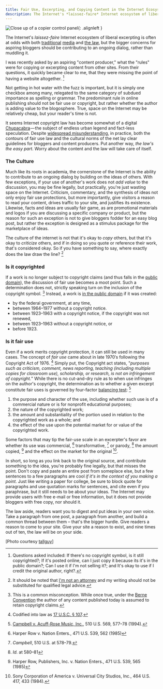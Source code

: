 ```yaml
---
title: Fair Use, Excerpting, and Copying Content in the Internet Ecosystem
description: The Internet's *laissez-faire* Internet ecosystem of liberal excerpting is often at odds with both traditional media and the law.
---
```


![Close up of a copier control panel](http://ben.balter.com/wp-content/uploads/2011/04/2146845610_ebd95e5f4e_b-300x200.jpg "Copier"){: .alignleft }

The Internet's *laissez-faire* Internet ecosystem of liberal excerpting is often at odds with both [traditional](http://www.washingtonpost.com/wp-dyn/content/article/2009/07/31/AR2009073102476.html) [media](http://www.niemanlab.org/2009/08/gawker-and-the-washington-post-a-case-study-in-fair-use/) and [the law](http://ilt.eff.org/index.php/Copyright:_Fair_Use), but the bigger concerns for aspiring bloggers should be contributing to an ongoing dialog, rather than muddling it.

I was recently asked by an aspiring "content producer," what the "rules" were for copying or excerpting content from other sites. From their questions, it quickly became clear to me, that they were missing the point of having a website altogether. [^1]

Not getting in hot water with the fuzz is important, but it is simply one checkbox among many, relegated to the same category of subdued importance as spelling or grammar. The predominant rule in online publishing should not be fair use or copyright, but rather whether the author is adding value to the blogosphere. True, space on the Internet may be relatively cheap, but your reader's time is not.

It seems Internet copyright law has become somewhat of a digital [Chupacabra](https://www.youtube.com/watch?v=_yq_0KuXu64) — the subject of endless urban legend and fact-less speculation. Despite [widespread misunderstanding](http://www.llrx.com/features/bloggersbeware.htm), in practice, both the contours of fair use law and the cultural norms of the net lay clear guidelines for bloggers and content producers. Put another way, *the law's the easy part*. Worry about the content and the law will take care of itself.

### The Culture

Much like its roots in academia, the cornerstone of the Internet is the ability to contribute to an ongoing dialog by building on the ideas of others. With few exceptions, if your use of another's work does not *add value* to the discussion, you may be fine legally, but practically, you're just wasting space on the Internet. Criticism, commentary, and the synthesis of ideas not only enjoy fair use protections, but more importantly, give visitors a reason to read your content, drives traffic to your site, and justifies its existence. Likewise, facts and ideas are usually fair game, as are promotional materials and logos if you are discussing a specific company or product, but the reason for such an exception is not to give bloggers fodder for an easy blog post, but rather the exception is designed as a stimulus package for the marketplace of ideas.

The culture of the internet is not that it's okay to *copy* others, but that it's okay to *criticize* others, and if in doing so you quote or reference their work, that's considered okay. So if you have something to say, where exactly does the law draw the line? [^2]

### Is it copyrighted

If a work is no longer subject to copyright claims (and thus falls in the [public domain](http://www.law.duke.edu/cspd/comics/zoomcomic.html)), the discussion of fair use becomes a moot point. Such a determination does not, strictly speaking turn on the inclusion of the copyright symbol. [^3] Instead, a work is [in the public domain](http://www.unc.edu/~unclng/public-d.htm) if it was created:

* by the federal government, at any time,
* between 1964–1977 without a copyright notice.
* between 1923–1963 with a copyright notice, if the copyright was not renewed,
* between 1923–1963 without a copyright notice, or
* before 1923.

### Is it fair use

Even if a work merits copyright protection, it can still be used in many cases. The concept of *fair use* came about in late 1970′s following the Copyright Act of 1976. [^4] Simply put, the Copyright act states, "*purposes such as criticism, comment, news reporting, teaching (including multiple copies for classroom use), scholarship, or research, is not an infringement of copyright.*" While there is no cut-and-dry rule as to when use infringes on the author's copyright, the determination as to whether a given excerpt constitute fair uses is governed by four-factor [balancing test](http://en.wikipedia.org/wiki/Balancing_test): [^5]

1. the purpose and character of the use, including whether such use is of a commercial nature or is for nonprofit educational purposes;
2. the nature of the copyrighted work;
3. the amount and substantiality of the portion used in relation to the copyrighted work as a whole; and
4. the effect of the use upon the potential market for or value of the copyrighted work.

Some factors that may tip the fair-use scale in an excerpter's favor are whether its use was commercial, [^6] transformative, [^7] or parody, [^8] the amount copied, [^9] and the effect on the market for the original [^10].

In short, so long as you link back to the original source, and contribute something to the idea, you're probably fine legally, but that misses the point. Don't copy and paste an entire post from someplace else, but a few sentences to a few paragraphs are cool *if it's in the context of you making a point*. Just like writing a paper for college, be sure to block quote for paragraphs and use quotation marks for sentences, and cite even if you paraphrase, but it still needs to be about your ideas. The Internet may provide users with free e-mail or free information, but it does not provide bloggers with free copy, nor should it.

The law aside, readers want you to digest and put ideas in your own voice. Take a paragraph from one post, a paragraph from another, and build a common thread between them – that's the bigger hurdle. Give readers a reason to come to your site. Give your site a reason to exist, and nine times out of ten, the law will be on your side.

\[Photo courtesy [tallguy](http://www.flickr.com/photos/talllguy/2146845610/)]

[^1]: Questions asked included: If there's no copyright symbol, is it still copyrighted?; If it's posted online, can I just copy it because its it's in the public domain?; Can I use it if I'm not selling it?; and It's okay to use if I credit the original author, right?.

[^2]: It should be noted that [I'm not an attorney](http://ben.balter.com/fine-print/) and my writing should not be substituted for qualified legal advice.

[^3]: This is a common misconception. While once true, under the [Berne Convention](http://en.wikipedia.org/wiki/Berne_Convention_for_the_Protection_of_Literary_and_Artistic_Works) the author of any content published today is assumed to retain copyright claims.

[^4]: Codified into law as [17 U.S.C. § 107](http://www.law.cornell.edu/uscode/17/107.html).

[^5]: [Campbell v. Acuff-Rose Music, Inc.](http://www.law.cornell.edu/supct/html/92-1292.ZS.html), 510 U.S. 569, 577–78 (1994).

[^6]: Harper Row v. Nation Enters., 471 U.S. 539, 562 (1985)

[^7]: *Campbell*, 510 U.S. at 578–79.

[^8]: *Id.* at 580–81

[^9]: Harper Row, Publishers, Inc. v. Nation Enters., 471 U.S. 539, 565 (1985)

[^10]: Sony Corporation of America v. Universal City Studios, Inc., 464 U.S. 417, 433 (1984).
